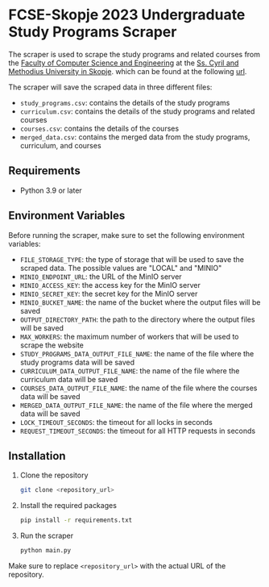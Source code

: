 # FCSE-Skopje 2023 Undergraduate Study Programs Scraper

The scraper is used to scrape the study programs and related courses from the [Faculty of Computer Science and Engineering](https://finki.ukim.mk) at the [Ss. Cyril and Methodius University in Skopje](https://www.ukim.edu.mk).
which can be found at the following [url](https://finki.ukim.mk/mk/dodiplomski-studii).

The scraper will save the scraped data in three different files:

- `study_programs.csv`: contains the details of the study programs
- `curriculum.csv`: contains the details of the study programs and related courses
- `courses.csv`: contains the details of the courses
- `merged_data.csv`: contains the merged data from the study programs, curriculum, and courses

## Requirements

- Python 3.9 or later

## Environment Variables

Before running the scraper, make sure to set the following environment variables:
- `FILE_STORAGE_TYPE`: the type of storage that will be used to save the scraped data. The possible values are "LOCAL" and "MINIO"
- `MINIO_ENDPOINT_URL`: the URL of the MinIO server
- `MINIO_ACCESS_KEY`: the access key for the MinIO server
- `MINIO_SECRET_KEY`: the secret key for the MinIO server
- `MINIO_BUCKET_NAME`: the name of the bucket where the output files will be saved
- `OUTPUT_DIRECTORY_PATH`: the path to the directory where the output files will be saved
- `MAX_WORKERS`: the maximum number of workers that will be used to scrape the website
- `STUDY_PROGRAMS_DATA_OUTPUT_FILE_NAME`: the name of the file where the study programs data will be saved
- `CURRICULUM_DATA_OUTPUT_FILE_NAME`: the name of the file where the curriculum data will be saved
- `COURSES_DATA_OUTPUT_FILE_NAME`: the name of the file where the courses data will be saved
- `MERGED_DATA_OUTPUT_FILE_NAME`: the name of the file where the merged data will be saved
- `LOCK_TIMEOUT_SECONDS`: the timeout for all locks in seconds
- `REQUEST_TIMEOUT_SECONDS`: the timeout for all HTTP requests in seconds

## Installation

1. Clone the repository
    ```bash
    git clone <repository_url>
    ```

2. Install the required packages
    ```bash
    pip install -r requirements.txt
    ```

3. Run the scraper
    ```bash
    python main.py
    ```

Make sure to replace `<repository_url>` with the actual URL of the repository.
